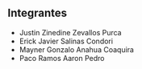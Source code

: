 ## Integrantes

- Justin Zinedine Zevallos Purca
- Erick Javier Salinas Condori
- Mayner Gonzalo Anahua Coaquira
- Paco Ramos Aaron Pedro
